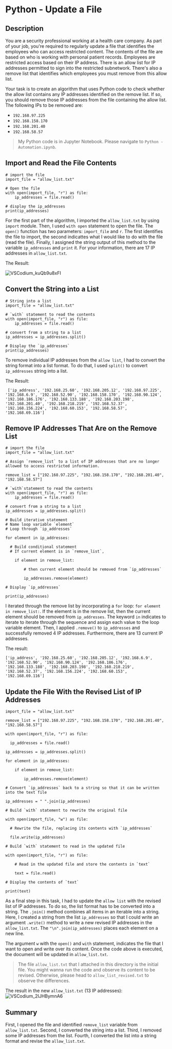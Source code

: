 # Python - Update a File 

## Description
You are a security professional working at a health care company. As part of your job, you're required to regularly update a file that identifies the employees who can access restricted content. The contents of the file are based on who is working with personal patient records. Employees are restricted access based on their IP address. There is an allow list for IP addresses permitted to sign into the restricted subnetwork. There's also a remove list that identifies which employees you must remove from this allow list.

Your task is to create an algorithm that uses Python code to check whether the allow list contains any IP addresses identified on the remove list. If so, you should remove those IP addresses from the file containing the allow list. The following IPs to be removed are: 
* `192.168.97.225`
* `192.168.158.170`
* `192.168.201.40`
* `192.168.58.57`

> My Python code is in Jupyter Notebook. Please navigate to `Python - Automation.ipynb`. 

## Import and Read the File Contents

```
# import the file 
import_file = "allow_list.txt"

# Open the file
with open(import_file, "r") as file: 
    ip_addresses = file.read()

# display the ip_addresses
print(ip_addresses)
```

For the first part of the algorithm, I imported the `allow_list.txt` by using `import` module. Then, I used `with open` statement to open the file. The `open()` function has two parameters: `import_file` and `r`. The first identifies the file to import, the second indicattes what I would like to do with the file (read the file). Finally, I assigned the string output of this method to the variable `ip_addresses` and `print` it. For your information, there are 17 IP addresses in `allow_list.txt`. 

The Result: 

![VSCodium_kuQb9u8xFI](https://github.com/Kwangsa19/Ketmanto-Cybersecurity-Portfolio/assets/135963482/b6774bba-d759-403a-aebf-857ccff3bceb)

## Convert the String into a List
```
# String into a list
import_file = "allow_list.txt"

# `with` statement to read the contents
with open(import_file, "r") as file: 
    ip_addresses = file.read()

# convert from a string to a list
ip_addresses = ip_addresses.split()

# Display the `ip_addresses`
print(ip_addresses)

```
To remove individual IP addresses from the `allow list`, I had to convert the string format into a list format. To do that, I used `split()` to convert `ip_addresses` string into a list. 

The Result:
```
 ['ip_address', '192.168.25.60', '192.168.205.12', '192.168.97.225', '192.168.6.9', '192.168.52.90', '192.168.158.170', '192.168.90.124', '192.168.186.176', '192.168.133.188', '192.168.203.198', '192.168.201.40', '192.168.218.219', '192.168.52.37', '192.168.156.224', '192.168.60.153', '192.168.58.57', '192.168.69.116']
```

## Remove IP Addresses That Are on the Remove List
```
# import the file 
import_file = "allow_list.txt"

# Assign `remove_list` to a list of IP addresses that are no longer allowed to access restricted information. 

remove_list = ["192.168.97.225", "192.168.158.170", "192.168.201.40", "192.168.58.57"]

# `with`statement to read the contents
with open(import_file, "r") as file: 
    ip_addresses = file.read()

# convert from a string to a list
ip_addresses = ip_addresses.split()

# Build iterative statement
# Name loop variable `element`
# Loop through `ip_addresses`

for element in ip_addresses:
  
  # Build conditional statement
  # If current element is in `remove_list`,

    if element in remove_list:

        # then current element should be removed from `ip_addresses`

        ip_addresses.remove(element)

# Display `ip_addresses` 

print(ip_addresses)
```

I iterated through the remove list by incorporating a `for` loop: `for element in remove_list:`. If the element is in the remove list, then the current element should be removed from `ip_addresses`. The keyword `in` indicates to iterate to iterate through the sequence and assign each value to the loop variable element. Then, I applied `.remove()` to `ip_addresses` and successfully removed 4 IP addresses. Furthermore, there are 13 current IP addresses. 

The result: 
```
['ip_address', '192.168.25.60', '192.168.205.12', '192.168.6.9', '192.168.52.90', '192.168.90.124', '192.168.186.176', '192.168.133.188', '192.168.203.198', '192.168.218.219', '192.168.52.37', '192.168.156.224', '192.168.60.153', '192.168.69.116']
```

## Update the File With the Revised List of IP Addresses
```
import_file = "allow_list.txt"

remove_list = ["192.168.97.225", "192.168.158.170", "192.168.201.40", "192.168.58.57"]

with open(import_file, "r") as file:

  ip_addresses = file.read()

ip_addresses = ip_addresses.split()

for element in ip_addresses:
   
    if element in remove_list:

        ip_addresses.remove(element)

# Convert `ip_addresses` back to a string so that it can be written into the text file     

ip_addresses = " ".join(ip_addresses)

# Build `with` statement to rewrite the original file

with open(import_file, "w") as file:

  # Rewrite the file, replacing its contents with `ip_addresses`

  file.write(ip_addresses)

# Build `with` statement to read in the updated file

with open(import_file, "r") as file:

    # Read in the updated file and store the contents in `text`

    text = file.read()

# Display the contents of `text`

print(text)
```

As a final step in this task, I had to update the `allow list` with the revised list of IP addresses. To do so, the list format has to be converted into a string. The `.join()` method combines all items in an iterable into a string. Here, I created a string from the list `ip_addresses` so that I could write an argument `.write()` method to write a new revised IP addresses in the `allow_list.txt`. The `"\n".join(ip_addresses)` places each element on a new line. 

The argument `w` with the `open()` and `with` statement, indicates the file that I want to open and write over its content. Once the code above is executed, the document will be updated in `allow_list.txt`. 

> The file `allow_list.txt` that I attached in this directory is the initial file. You might wanna run the code and observe its content to be revised. Otherwise, please head to `allow_list_revised.txt` to observe the differences. 

The result in the new `allow_list.txt` (13 IP addresses): 
![VSCodium_2IJHBymnA6](https://github.com/Kwangsa19/Ketmanto-Cybersecurity-Portfolio/assets/135963482/652efbd6-6698-4e44-92cb-06e8e37b4e2d)

## Summary
First, I opened the file and identified `remove_list` variable from `allow_list.txt`. Second, I converted the string into a list. Third, I removed some IP addresses from the list. Fourth, I converted the list into a string format and revise the `allow_list.txt`. 
